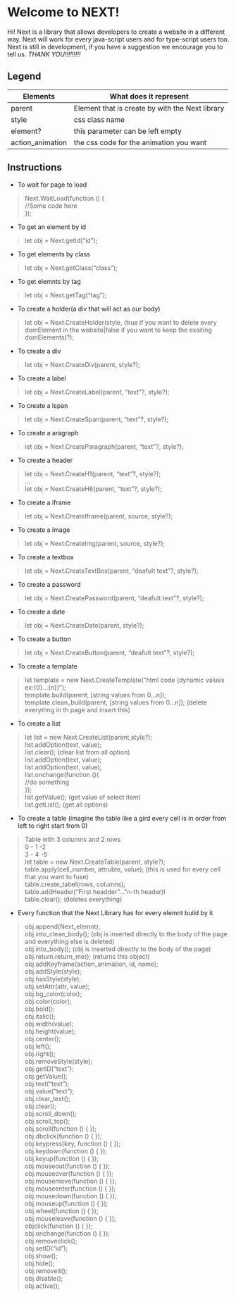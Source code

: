 # Welcome to NEXT!

Hi! Next is a library that allows developers to create a website in a different way. Next will work for every java-script users and for type-script users too. Next is still in development, if you have a suggestion we encourage you to tell us. 
*THANK YOU!!!!!!!!!*


## Legend
| Elements | What does it represent |
|--|--|
| parent | Element that is create by with the Next library |
| style| css class name |
| element? | this parameter can be left empty |
| action_animation | the css code for the animation you want |


## Instructions

 - To wait for page to load 
>Next.WaitLoad(function () {  
//Some code here  
});

- To get an element by id  
>let obj = Next.getId(“id”);
>
- To get elements by class  
>let obj = Next.getClass(“class”);

- To get elemnts by tag  
>let obj = Next.getTag(“tag”);

- To create a holder(a div that will act as our body)  
>let obj = Next.CreateHolder(style, (true if you want to delete every domElement in the website|false if you want to keep the exsiting domElements)?);

- To create a div  
>let obj = Next.CreateDiv(parent, style?);

- To create a label  
>let obj = Next.CreateLabel(parent, “text”?, style?);

- To create a lspan  
>let obj = Next.CreateSpan(parent, “text”?, style?);

- To create a aragraph  
>let obj = Next.CreateParagraph(parent, “text”?, style?);

- To create a header  
>let obj = Next.CreateH1(parent, “text”?, style?);  
…  
let obj = Next.CreateH6(parent, “text”?, style?);

- To create a iframe  
>let obj = Next.CreateIframe(parent, source, style?);

- To create a image  
>let obj = Next.CreateImg(parent, source, style?);

- To create a textbox  
>let obj = Next.CreateTextBox(parent, “deafult text”?, style?);

- To create a password  
>let obj = Next.CreatePassword(parent, “deafult text”?, style?);

- To create a date  
>let obj = Next.CreateDate(parent, style?);

- To create a button  
>let obj = Next.CreateButton(parent, “deafult text”?, style?);

- To create a template  
>let template = new Next.CreateTemplate(“html code (dynamic values ex:{0}…{n})”);  
template.build(parent, [string values from 0…n]);  
template.clean_build(parent, [string values from 0…n]); (delete everythng in th page and insert this)

- To create a list  
>let list = new Next.CreateList(parent,style?);  
list.addOption(text, value);  
list.clear(); (clear list from all option)  
list.addOption(text, value);  
list.addOption(text, value);  
list.onchange(function (){  
//do something  
});  
list.getValue(); (get value of select item)  
list.getList(); (get all options)

- To create a table (imagine the table like a gird every cell is in order from left to right start from 0)


> Table with 3 columns and 2 rows  
> 0 - 1 -2  
> 3 - 4 -5  
> let table = new Next.CreateTable(parent, style?);  
> table.apply(cell_number, attrubte, value); (this is used for every cell that you want to fuse)  
> table.create_tabel(rows, columns);  
> table.addHeader(“First headder”…"n-th header)l  
> table.clear(); (deletes everything)

- Every function that the Next Library has for every elemnt build by it  
>obj.append(Next_elemnt);  
obj.into_clean_body(); (obj is inserted directly to the body of the page and everything else is deleted)  
obj.into_body(); (obj is inserted directly to the body of the page)  
obj.return.return_me(); (returns this object)  
obj.addKeyframe(action_animation, id, name);  
obj.addStyle(style);  
obj.hasStyle(style);  
obj.setAttr(attr, value);  
obj.bg_color(color);  
obj.color(color);  
obj.bold();  
obj.italic();  
obj.width(value);  
obj.height(value);  
obj.center();  
obj.left();  
obj.right();  
obj.removeStyle(style);  
obj.getID(“text”);  
obj.getValue();  
obj.text(“text”);  
obj.value(“text”);  
obj.clear_text();  
obj.clear();  
obj.scroll_down();  
obj.scroll_top();  
obj.scroll(function () { });  
obj.dbclick(function () { });  
obj.keypress(key, function () { });  
obj.keydown(function () { });  
obj.keyup(function () { });  
obj.mouseout(function () { });  
obj.mouseover(function () { });  
obj.mousemove(function () { });  
obj.mouseenter(function () { });  
obj.mousedown(function () { });  
obj.mouseup(function () { });  
obj.wheel(function () { });  
obj.mouseleave(function () { });  
objclick(function () { });  
obj.onchange(function () { });  
obj.removeclick();  
obj.setID(“id”);  
obj.show();  
obj.hide();  
obj.removeit();  
obj.disable();  
obj.active();
